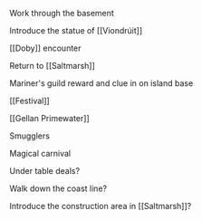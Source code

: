 Work through the basement

Introduce the statue of [[Viondrúit]]

[[Doby]] encounter

Return to [[Saltmarsh]]

Mariner's guild reward and clue in on island base

[[Festival]]

[[Gellan Primewater]]

Smugglers

Magical carnival

Under table deals?

Walk down the coast line?

Introduce the construction area in [[Saltmarsh]]?